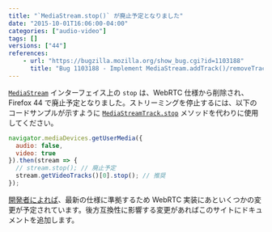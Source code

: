 ```yaml
---
title: "`MediaStream.stop()` が廃止予定となりました"
date: "2015-10-01T16:06:00-04:00"
categories: ["audio-video"]
tags: []
versions: ["44"]
references:
    - url: "https://bugzilla.mozilla.org/show_bug.cgi?id=1103188"
      title: "Bug 1103188 - Implement MediaStream.addTrack()/removeTrack()"
---
```

[`MediaStream`](https://developer.mozilla.org/docs/Web/API/MediaStream) インターフェイス上の `stop` は、WebRTC 仕様から削除され、Firefox 44 で廃止予定となりました。ストリーミングを停止するには、以下のコードサンプルが示すように [`MediaStreamTrack.stop`](https://developer.mozilla.org/docs/Web/API/MediaStreamTrack/stop) メソッドを代わりに使用してください。

```js
navigator.mediaDevices.getUserMedia({
  audio: false,
  video: true
}).then(stream => {
  // stream.stop(); // 廃止予定
  stream.getVideoTracks()[0].stop(); // 推奨
});
```

[開発者によれば](https://bugzilla.mozilla.org/show_bug.cgi?id=1103188#c106)、最新の仕様に準拠するため WebRTC 実装にあといくつかの変更が予定されています。後方互換性に影響する変更があればこのサイトにドキュメントを追加します。
